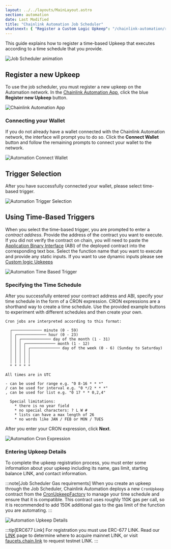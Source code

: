```yaml
---
layout: ../../layouts/MainLayout.astro
section: automation
date: Last Modified
title: "Chainlink Automation Job Scheduler"
whatsnext: { "Register a Custom Logic Upkeep": "/chainlink-automation/register-upkeep/" }
---
```


This guide explains how to register a time-based Upkeep that executes according to a time schedule that you provide.

![Job Scheduler animation](/images/contract-devs/automation/auto-job-scheduler.gif)

## Register a new Upkeep

To use the job scheduler, you must register a new upkeep on the Automation network. In the [Chainlink Automation App](https://automation.chain.link/), click the blue **Register new Upkeep** button.

![Chainlink Automation App](/images/contract-devs/automation/auto-ui-home.png)

### Connecting your Wallet

If you do not already have a wallet connected with the Chainlink Automation network, the interface will prompt you to do so. Click the **Connect Wallet** button and follow the remaining prompts to connect your wallet to the network.

![Automation Connect Wallet](/images/contract-devs/automation/auto-ui-wallet.png)

## Trigger Selection

After you have successfully connected your wallet, please select time-based trigger.

![Automation Trigger Selection](/images/contract-devs/automation/auto-ui-pick.png)

## Using Time-Based Triggers

When you select the time-based trigger, you are prompted to enter a _contract address_. Provide the address of the contract you want to execute. If you did not verify the contract on chain, you will need to paste the [Application Binary Interface](https://docs.soliditylang.org/en/develop/abi-spec.html) (ABI) of the deployed contract into the corresponding text box. Select the function name that you want to execute and provide any static inputs. If you want to use dynamic inputs please see [Custom logic Upkeeps](/chainlink-automation/register-upkeep/)

![Automation Time Based Trigger](/images/contract-devs/automation/automation-time-based-trigger.png)

### Specifying the Time Schedule

After you successfully entered your contract address and ABI, specify your time schedule in the form of a CRON expression. CRON expressions are a shorthand way to create a time schedule. Use the provided example buttons to experiment with different schedules and then create your own.

```
Cron jobs are interpreted according to this format:

  ┌───────────── minute (0 - 59)
  │ ┌───────────── hour (0 - 23)
  │ │ ┌───────────── day of the month (1 - 31)
  │ │ │ ┌───────────── month (1 - 12)
  │ │ │ │ ┌───────────── day of the week (0 - 6) (Sunday to Saturday)
  │ │ │ │ │
  │ │ │ │ │
  │ │ │ │ │
  * * * * *

All times are in UTC

- can be used for range e.g. "0 8-16 * * *"
/ can be used for interval e.g. "0 */2 * * *"
, can be used for list e.g. "0 17 * * 0,2,4"

  Special limitations:
    * there is no year field
    * no special characters: ? L W #
    * lists can have a max length of 26
    * no words like JAN / FEB or MON / TUES
```

After you enter your CRON expression, click **Next**.

![Automation Cron Expression](/images/contract-devs/automation/automation-cron-expression.png)

### Entering Upkeep Details

To complete the upkeep registration process, you must enter some information about your upkeep including its name, gas limit, starting balance LINK, and contact information.

:::note[Job Scheduler Gas requirements]
When you create an upkeep through the Job Scheduler, Chainlink Automation deploys a new `CronUpkeep` contract from the [CronUpkeepFactory](https://github.com/smartcontractkit/chainlink/blob/develop/contracts/src/v0.8/factories/CronUpkeepFactory.sol) to manage your time schedule and ensure that it is compatible. This contract uses roughly 110K gas per call, so it is recommended to add 150K additional gas to the gas limit of the function you are automating.
:::

![Automation Upkeep Details](/images/contract-devs/automation/automation-upkeep-details.png)

:::tip[ERC677 Link]
For registration you must use ERC-677 LINK. Read our [LINK](/resources/link-token-contracts/) page to determine where to acquire mainnet LINK, or visit [faucets.chain.link](https://faucets.chain.link/) to request testnet LINK.
:::
